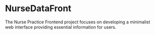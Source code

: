 # NurseDataFront
The Nurse Practice Frontend project focuses on developing a minimalist web interface providing essential information for users. 

